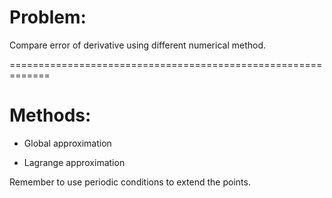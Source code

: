 # Problem:
Compare error of derivative using different numerical method.

=============================================================

# Methods:

- Global approximation

- Lagrange approximation

Remember to use periodic conditions to extend the points.
